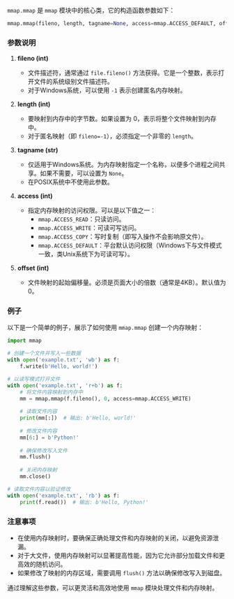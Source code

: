 `mmap.mmap` 是 `mmap` 模块中的核心类，它的构造函数参数如下：

```python
mmap.mmap(fileno, length, tagname=None, access=mmap.ACCESS_DEFAULT, offset=0)
```

### 参数说明

1. **fileno (int)**
   - 文件描述符，通常通过 `file.fileno()` 方法获得。它是一个整数，表示打开文件的系统级别文件描述符。
   - 对于Windows系统，可以使用 `-1` 表示创建匿名内存映射。

2. **length (int)**
   - 要映射到内存中的字节数。如果设置为 0，表示将整个文件映射到内存中。
   - 对于匿名映射（即 `fileno=-1`），必须指定一个非零的 `length`。

3. **tagname (str)**
   - 仅适用于Windows系统。为内存映射指定一个名称，以便多个进程之间共享。如果不需要，可以设置为 `None`。
   - 在POSIX系统中不使用此参数。

4. **access (int)**
   - 指定内存映射的访问权限。可以是以下值之一：
     - `mmap.ACCESS_READ`：只读访问。
     - `mmap.ACCESS_WRITE`：可读可写访问。
     - `mmap.ACCESS_COPY`：写时复制（即写入操作不会影响原文件）。
     - `mmap.ACCESS_DEFAULT`：平台默认访问权限（Windows下与文件模式一致，类Unix系统下为可读可写）。
   
5. **offset (int)**
   - 文件映射的起始偏移量。必须是页面大小的倍数（通常是4KB）。默认值为 0。

### 例子

以下是一个简单的例子，展示了如何使用 `mmap.mmap` 创建一个内存映射：

```python
import mmap

# 创建一个文件并写入一些数据
with open('example.txt', 'wb') as f:
    f.write(b'Hello, world!')

# 以读写模式打开文件
with open('example.txt', 'r+b') as f:
    # 将文件内容映射到内存中
    mm = mmap.mmap(f.fileno(), 0, access=mmap.ACCESS_WRITE)
    
    # 读取文件内容
    print(mm[:])  # 输出: b'Hello, world!'
    
    # 修改文件内容
    mm[6:] = b'Python!'
    
    # 确保修改写入文件
    mm.flush()
    
    # 关闭内存映射
    mm.close()

# 读取文件内容以验证修改
with open('example.txt', 'rb') as f:
    print(f.read())  # 输出: b'Hello, Python!'
```

### 注意事项
- 在使用内存映射时，要确保正确处理文件和内存映射的关闭，以避免资源泄漏。
- 对于大文件，使用内存映射可以显著提高性能，因为它允许部分加载文件和更高效的随机访问。
- 如果修改了映射的内存区域，需要调用 `flush()` 方法以确保修改写入到磁盘。

通过理解这些参数，可以更灵活和高效地使用 `mmap` 模块处理文件和内存映射。